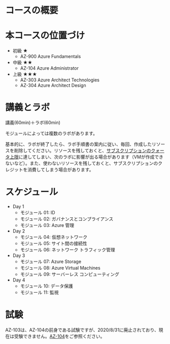 # コースの概要

# 本コースの位置づけ

- 初級 ★
  - AZ-900 Azure Fundamentals
- 中級 ★★
  - AZ-104 Azure Administrator
- 上級 ★★★
  - AZ-303 Azure Architect Technologies
  - AZ-304 Azure Architect Design

# 講義とラボ
講義(60min)＋ラボ(60min)

モジュールによっては複数のラボがあります。

基本的に、ラボが終了したら、ラボ手順書の案内に従い、毎回、作成したリソースを削除してください。リソースを残しておくと、[サブスクリプションのクォータ上限](https://ascii.jp/elem/000/004/005/4005358/)に達してしまい、次のラボに影響が出る場合があります（VMが作成できないなど）。また、使わないリソースを残しておくと、サブスクリプションのクレジットを消費してしまう場合があります。

# スケジュール

- Day 1
  - モジュール 01: ID 
  - モジュール 02: ガバナンスとコンプライアンス 
  - モジュール 03: Azure 管理 
- Day 2
  - モジュール 04: 仮想ネットワーク 
  - モジュール 05: サイト間の接続性 
  - モジュール 06: ネットワーク トラフィック管理 
- Day 3
  - モジュール 07: Azure Storage 
  - モジュール 08: Azure Virtual Machines 
  - モジュール 09: サーバーレス コンピューティング 
- Day 4
  - モジュール 10: データ保護
  - モジュール 11: 監視

# 試験

AZ-103は、AZ-104の前身である試験ですが、2020/8/31に廃止されており、現在は受験できません。[AZ-104](https://docs.microsoft.com/ja-jp/learn/certifications/exams/az-104)をご参照ください。

